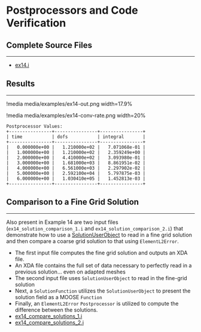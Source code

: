 # Postprocessors and Code Verification

## Complete Source Files
---

- [ex14.i](https://github.com/idaholab/moose/blob/devel/examples/ex14_pps/ex14.i)

## Results
---

!media media/examples/ex14-out.png width=17.9%

!media media/examples/ex14-conv-rate.png width=20%

```pre
Postprocessor Values:
+----------------+----------------+----------------+
| time           | dofs           | integral       |
+----------------+----------------+----------------+
|   0.000000e+00 |   1.210000e+02 |   7.071068e-01 |
|   1.000000e+00 |   1.210000e+02 |   2.359249e+00 |
|   2.000000e+00 |   4.410000e+02 |   3.093980e-01 |
|   3.000000e+00 |   1.681000e+03 |   8.861951e-02 |
|   4.000000e+00 |   6.561000e+03 |   2.297902e-02 |
|   5.000000e+00 |   2.592100e+04 |   5.797875e-03 |
|   6.000000e+00 |   1.030410e+05 |   1.452813e-03 |
+----------------+----------------+----------------+
```

## Comparison to a Fine Grid Solution
---

Also present in Example 14 are two input files (`ex14_solution_comparison_1.i` and `ex14_solution_comparison_2.i`) that demonstrate how to use a [SolutionUserObject](http://mooseframework.org/wiki/MooseSystems/UserObjects/SolutionUserObject/) to read in a fine grid solution and then compare a coarse grid solution to that using `ElementL2Error`.

- The first input file computes the fine grid solution and outputs an XDA file.
- An XDA file contains the full set of data necessary to perfectly read in a previous solution... even on adapted meshes
- The second input file uses `SolutionUserObject` to read in the fine-grid solution
- Next, a `SolutionFunction` utilizes the `SolutionUserObject` to present the solution field as a MOOSE `Function`
- Finally, an `ElementL2Error` `Postprocessor` is utilized to compute the difference between the solutions.
- [ex14_compare_solutions_1.i](https://github.com/idaholab/moose/blob/devel/examples/ex14_pps/ex14_compare_solutions_1.i)
- [ex14_compare_solutions_2.i](https://github.com/idaholab/moose/blob/devel/examples/ex14_pps/ex14_compare_solutions_2.i)
